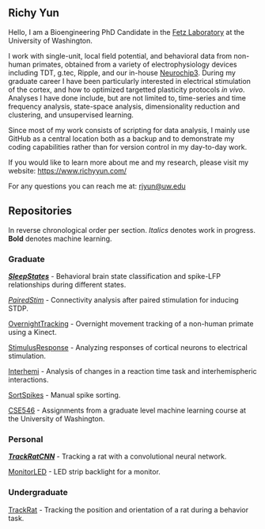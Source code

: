 ## Richy Yun

Hello, I am a Bioengineering PhD Candidate in the [Fetz Laboratory](https://depts.washington.edu/fetzweb/) at the University of Washington. 

I work with single-unit, local field potential, and behavioral data from non-human primates, obtained from a variety of electrophysiology devices including TDT, g.tec, Ripple, and our in-house [Neurochip3](https://depts.washington.edu/fetzweb/neurochip3.html). During my graduate career I have been particularly interested in electrical stimulation of the cortex, and how to optimized targetted plasticity protocols *in vivo*. Analyses I have done include, but are not limited to, time-series and time frequency analysis, state-space analysis, dimensionality reduction and clustering, and unsupervised learning.

Since most of my work consists of scripting for data analysis, I mainly use GitHub as a central location both as a backup and to demonstrate my coding capabilities rather than for version control in my day-to-day work.  

If you would like to learn more about me and my research, please visit my website: https://www.richyyun.com/

For any questions you can reach me at: rjyun@uw.edu


## Repositories
In reverse chronological order per section. *Italics* denotes work in progress. **Bold** denotes machine learning. 

### Graduate

[**_SleepStates_**](https://github.com/richyyun/SleepStates) - Behavioral brain state classification and spike-LFP relationships during different states.

[*PairedStim*](https://github.com/richyyun/PairedStim) - Connectivity analysis after paired stimulation for inducing STDP.

[OvernightTracking](https://github.com/richyyun/OvernightTracking) - Overnight movement tracking of a non-human primate using a Kinect.

[StimulusResponse](https://github.com/richyyun/StimulusResponse) - Analyzing responses of cortical neurons to electrical stimulation. 

[Interhemi](https://github.com/richyyun/Interhemi) - Analysis of changes in a reaction time task and interhemispheric interactions.

[SortSpikes](https://github.com/richyyun/SortSpikes) - Manual spike sorting.

[CSE546](https://github.com/richyyun/CSE546) - Assignments from a graduate level machine learning course at the University of Washington.

### Personal

[**_TrackRatCNN_**](https://github.com/richyyun/TrackRatCNN) - Tracking a rat with a convolutional neural network.

[MonitorLED](https://github.com/richyyun/MonitorLED) - LED strip backlight for a monitor.

### Undergraduate

[TrackRat](https://github.com/richyyun/TrackRat) - Tracking the position and orientation of a rat during a behavior task.
